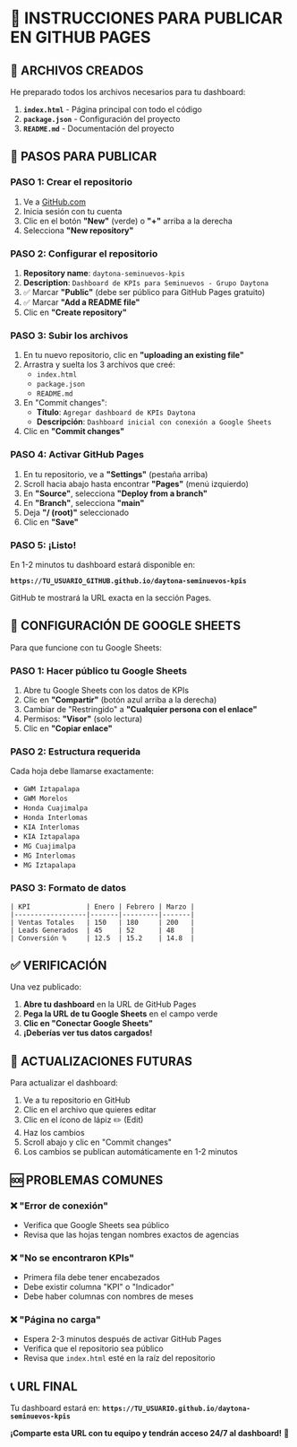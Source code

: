 # 🚀 INSTRUCCIONES PARA PUBLICAR EN GITHUB PAGES

## 📁 ARCHIVOS CREADOS

He preparado todos los archivos necesarios para tu dashboard:

1. **`index.html`** - Página principal con todo el código
2. **`package.json`** - Configuración del proyecto  
3. **`README.md`** - Documentación del proyecto

## 🔧 PASOS PARA PUBLICAR

### **PASO 1: Crear el repositorio**
1. Ve a [GitHub.com](https://github.com)
2. Inicia sesión con tu cuenta
3. Clic en el botón **"New"** (verde) o **"+"** arriba a la derecha
4. Selecciona **"New repository"**

### **PASO 2: Configurar el repositorio**
1. **Repository name**: `daytona-seminuevos-kpis`
2. **Description**: `Dashboard de KPIs para Seminuevos - Grupo Daytona`
3. ✅ Marcar **"Public"** (debe ser público para GitHub Pages gratuito)
4. ✅ Marcar **"Add a README file"**
5. Clic en **"Create repository"**

### **PASO 3: Subir los archivos**
1. En tu nuevo repositorio, clic en **"uploading an existing file"**
2. Arrastra y suelta los 3 archivos que creé:
   - `index.html`
   - `package.json`  
   - `README.md`
3. En "Commit changes":
   - **Título**: `Agregar dashboard de KPIs Daytona`
   - **Descripción**: `Dashboard inicial con conexión a Google Sheets`
4. Clic en **"Commit changes"**

### **PASO 4: Activar GitHub Pages**
1. En tu repositorio, ve a **"Settings"** (pestaña arriba)
2. Scroll hacia abajo hasta encontrar **"Pages"** (menú izquierdo)
3. En **"Source"**, selecciona **"Deploy from a branch"**
4. En **"Branch"**, selecciona **"main"**
5. Deja **"/ (root)"** seleccionado
6. Clic en **"Save"**

### **PASO 5: ¡Listo!**
En 1-2 minutos tu dashboard estará disponible en:

**`https://TU_USUARIO_GITHUB.github.io/daytona-seminuevos-kpis`**

GitHub te mostrará la URL exacta en la sección Pages.

## 🎯 CONFIGURACIÓN DE GOOGLE SHEETS

Para que funcione con tu Google Sheets:

### **PASO 1: Hacer público tu Google Sheets**
1. Abre tu Google Sheets con los datos de KPIs
2. Clic en **"Compartir"** (botón azul arriba a la derecha)
3. Cambiar de "Restringido" a **"Cualquier persona con el enlace"**
4. Permisos: **"Visor"** (solo lectura)
5. Clic en **"Copiar enlace"**

### **PASO 2: Estructura requerida**
Cada hoja debe llamarse exactamente:
- `GWM Iztapalapa`
- `GWM Morelos`
- `Honda Cuajimalpa`
- `Honda Interlomas`
- `KIA Interlomas`
- `KIA Iztapalapa`
- `MG Cuajimalpa`
- `MG Interlomas`
- `MG Iztapalapa`

### **PASO 3: Formato de datos**
```
| KPI              | Enero | Febrero | Marzo |
|------------------|-------|---------|-------|
| Ventas Totales   | 150   | 180     | 200   |
| Leads Generados  | 45    | 52      | 48    |
| Conversión %     | 12.5  | 15.2    | 14.8  |
```

## ✅ VERIFICACIÓN

Una vez publicado:

1. **Abre tu dashboard** en la URL de GitHub Pages
2. **Pega la URL de tu Google Sheets** en el campo verde
3. **Clic en "Conectar Google Sheets"**
4. **¡Deberías ver tus datos cargados!**

## 🔄 ACTUALIZACIONES FUTURAS

Para actualizar el dashboard:
1. Ve a tu repositorio en GitHub
2. Clic en el archivo que quieres editar
3. Clic en el ícono de lápiz ✏️ (Edit)
4. Haz los cambios
5. Scroll abajo y clic en "Commit changes"
6. Los cambios se publican automáticamente en 1-2 minutos

## 🆘 PROBLEMAS COMUNES

### ❌ "Error de conexión"
- Verifica que Google Sheets sea público
- Revisa que las hojas tengan nombres exactos de agencias

### ❌ "No se encontraron KPIs"
- Primera fila debe tener encabezados
- Debe existir columna "KPI" o "Indicador"
- Debe haber columnas con nombres de meses

### ❌ "Página no carga"
- Espera 2-3 minutos después de activar GitHub Pages
- Verifica que el repositorio sea público
- Revisa que `index.html` esté en la raíz del repositorio

## 📞 URL FINAL

Tu dashboard estará en:
**`https://TU_USUARIO.github.io/daytona-seminuevos-kpis`**

**¡Comparte esta URL con tu equipo y tendrán acceso 24/7 al dashboard!** 🎉